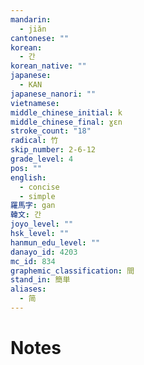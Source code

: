 ```yaml
---
mandarin:
  - jiǎn
cantonese: ""
korean:
  - 간
korean_native: ""
japanese:
  - KAN
japanese_nanori: ""
vietnamese:
middle_chinese_initial: k
middle_chinese_final: ɣɛn
stroke_count: "18"
radical: 竹
skip_number: 2-6-12
grade_level: 4
pos: ""
english:
  - concise
  - simple
羅馬字: gan
韓文: 간
joyo_level: ""
hsk_level: ""
hanmun_edu_level: ""
danayo_id: 4203
mc_id: 834
graphemic_classification: 間
stand_in: 簡単
aliases:
  - 简
---
```


# Notes
